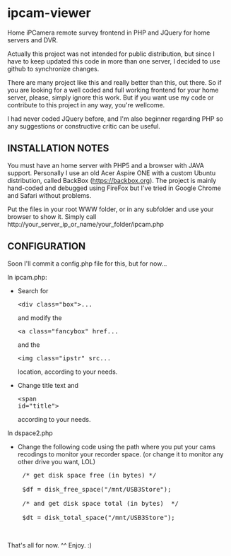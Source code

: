 # ipcam-viewer
Home iPCamera remote survey frontend in PHP and JQuery for home servers and DVR.

Actually this project was not intended for public distribution, but since I have to keep updated this code 
in more than one server, I decided to use github to synchronize changes. 

There are many project like this and really better than this, out there. So if you are looking for a well coded and full working
frontend for your home server, please, simply ignore this work. But if you want use my code or contribute to this project 
in any way, you're wellcome.

I had never coded JQuery before, and I'm also beginner regarding PHP so any suggestions or constructive
critic can be useful.

INSTALLATION NOTES
------------------
You must have an home server with PHP5 and a browser with JAVA support. Personally I use an old Acer Aspire ONE with 
a custom Ubuntu distribution, called BackBox (https://backbox.org). The project is mainly hand-coded and debugged
using FireFox but I've tried in Google Chrome and Safari without problems.

Put the files in your root WWW folder, or in any subfolder and use your browser to show it. 
Simply call http://your_server_ip_or_name/your_folder/ipcam.php

CONFIGURATION
-------------
Soon I'll commit a config.php file for this, but for now...

In ipcam.php:
   - Search for <pre><<span>div class="box"</span>>...</pre> and modify the <pre><<span>a class="fancybox" href...</span></pre> and the <pre><<span>img class="ipstr" src...</span></pre> location, according to your needs.
  
   - Change title text and <pre><<span>span id="title"</span>></pre> according to your needs.

In dspace2.php
   - Change the following code using the path where you put your cams recodings to monitor your recorder space.
   (or change it to monitor any other drive you want, LOL)
   <pre>
   	/* get disk space free (in bytes) */<br>
	$df = disk_free_space("/mnt/USB3Store");<br>
	/* and get disk space total (in bytes)  */<br>
	$dt = disk_total_space("/mnt/USB3Store");<br>
   </pre>
That's all for now. ^^ Enjoy. :)
